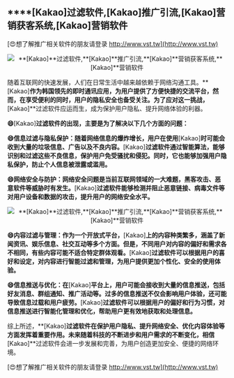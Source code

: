## ****[Kakao]**过滤软件,**[Kakao]**推广引流,**[Kakao]**营销获客系统,**[Kakao]**营销软件**

[😍想了解推广相关软件的朋友请登录 http://www.vst.tw](http://www.vst.tw)

 <center><img src="https://vst.tw/MP4/tuiguang/png/0.png" alt="**[Kakao]**过滤软件,**[Kakao]**推广引流,**[Kakao]**营销获客系统,**[Kakao]**营销软件"></center>

随着互联网的快速发展，人们在日常生活中越来越依赖于网络沟通工具。**[Kakao]**作为韩国领先的即时通讯应用，为用户提供了方便快捷的交流平台，然而，在享受便利的同时，用户的隐私安全也备受关注。为了应对这一挑战，**[Kakao]**过滤软件应运而生，成为保护用户隐私、提升网络体验的利器。

**😄**[Kakao]**过滤软件的出现，主要是为了解决以下几个方面的问题：**

**😄信息过滤与隐私保护：随着网络信息的爆炸增长，用户在使用**[Kakao]**时可能会收到大量的垃圾信息、广告以及不良内容。**[Kakao]**过滤软件通过智能算法，能够识别和过滤这些不良信息，保护用户免受骚扰和侵犯。同时，它也能够加强用户隐私保护，防止个人信息被泄露或滥用。**

**😄网络安全与防护：网络安全问题是当前互联网领域的一大难题，黑客攻击、恶意软件等威胁时有发生。**[Kakao]**过滤软件能够检测并阻止恶意链接、病毒文件等对用户设备和数据的攻击，提升用户的网络安全水平。**

 <center><img src="https://vst.tw/MP4/tuiguang/png/7.png" alt="**[Kakao]**过滤软件,**[Kakao]**推广引流,**[Kakao]**营销获客系统,**[Kakao]**营销软件"></center>

**😄内容过滤与管理：作为一个开放式平台，**[Kakao]**上的内容种类繁多，涵盖了新闻资讯、娱乐信息、社交互动等多个方面。但是，不同用户对内容的偏好和需求各不相同，有些内容可能不适合特定群体观看。**[Kakao]**过滤软件可以根据用户的喜好和设定，对内容进行智能过滤和管理，为用户提供更加个性化、安全的使用体验。**

**😄信息推送与优化：在**[Kakao]**平台上，用户可能会接收到大量的信息推送，包括好友消息、群组通知、推广活动等。过多的信息推送不仅会影响用户体验，还可能导致信息过载和用户疲劳。**[Kakao]**过滤软件可以根据用户的偏好和行为习惯，对信息推送进行智能化管理和优化，帮助用户更有效地获取和处理信息。**

综上所述，**[Kakao]**过滤软件在保护用户隐私、提升网络安全、优化内容体验等方面发挥着重要作用。未来随着科技的不断进步和用户需求的不断变化，相信**[Kakao]**过滤软件会进一步发展和完善，为用户创造更加安全、便捷的网络环境。

[😍想了解推广相关软件的朋友请登录 http://www.vst.tw](http://www.vst.tw)



